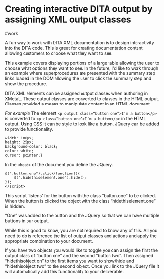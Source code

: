 # Creating interactive DITA output by assigning XML output classes
#work

A fun way to work with DITA XML documentation is to design interactivity into the DITA code. This is great for creating documentation content allowing customers to choose what they want to see.

This example covers displaying portions of a large table allowing the user to choose what options they want to see. In the future, I'd like to work through an example where superprocedures are presented with the summary step links loaded in the DOM allowing the user to click the summary step and show the procedure.

DITA XML elements can be assigned output classes when authoring in XMetaL. These output classes are converted to classes in the HTML output. 
Classes provided a means to manipulate content in an HTML document.

*For example*
The element `<p output class=“button one”>I’m a button</p>` is converted to `<p class=“button one”>I’m a button</p>` in the HTML output. Using CSS it can be style to look like a button. JQuery can be added to provide functionality.
```.button {
width: 100px;
height: 25px;
background-color: black;
color: white;
cursor: pointer;}
```
In the `<head>` of the document you define the JQuery.
```<script>
$(".button.one").click(function(){
    $(".hidethiselement.one").hide();
});
</script>
```
This script ‘listens’ for the button with the class “button.one” to be clicked. When the button is clicked the object with the class “hidethiselement.one” is hidden.

“One” was added to the button and the JQuery so that we can have multiple buttons in our output.

While this is good to know, you  are not required to know any of this. All you need to do is reference the list of output classes and actions and apply the appropriate combination to your document.

If you have two objects you would like to toggle you can assign the first the output class of “button one” and the second “button two”. Then assigned “hidethisobject on” to the first items you want to show/hide and “hidethisobject two” to the second object. Once you link to the JQuery file it will automatically add this functionality to your deliverable.
